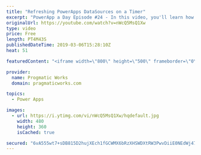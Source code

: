 ```yaml
---
title: "Refreshing PowerApps DataSources on a Timer"
excerpt: "PowerApp a Day Episode #24 - In this video, you'll learn how to refresh datasources in PowerApps on a periodic timer. This allows you to create a TV application that shows current people checked in for example.    Pragmatic Works Training : https://pragmaticworks.com/training/on-demand-training  Delegatable"
originalUrl: https://youtube.com/watch?v=nWcQ5MsQ1Xw
type: video
price: Free
length: PT4M43S
publishedDateTime: 2019-03-06T15:28:10Z
heat: 51

featuredContent: "<iframe width=\"800\" height=\"500\" frameborder=\"0\" src=\"https://www.youtube.com/embed/nWcQ5MsQ1Xw\" allow=\"accelerometer; autoplay; encrypted-media; gyroscope; picture-in-picture\" allowfullscreen></iframe>"

provider:
  name: Progmatic Works
  domain: pragmaticworks.com

topics:
  - Power Apps

images:
  - url: https://i.ytimg.com/vi/nWcQ5MsQ1Xw/hqdefault.jpg
    width: 480
    height: 360
    isCached: true

secured: "6vA555wt7+sDB815D2hujXEch1fGCWMX6bRzXHSWDXtRW3PwvDiiE0NEdWj476/uoX01xB41+mT3eCTbobNt7I4OwMO7wdxsWDxKB1J27JBIC3o/V4MCA9ec3hX9XUgdh7GihqHWTE5SWnvvPnKEmApQql8b+sVRLw0DmKOfanfFWi3a71yetlT6a8V++BsKt694DC5dNu9BjJ29uPxRCOFZqmKSCLqV9e5eM2+izuyLUsXsest0cTRfp5Rvtl+EsmE1HusyOQk6WNelQMKN/c/YEDtXTMJrjvc3AcXQMtobHCrlsHW2WckrkecQo1aQqDLB48mktafN7daHooyBzM/H8+5t4LtXz1CnNGSoYY4PS/ar8AsXiPXELlSboblzBHf4PbWjh7+iII3QhwpTEw==;kLEnBHLCBeSzUuA3Oi3rkg=="
---
```


